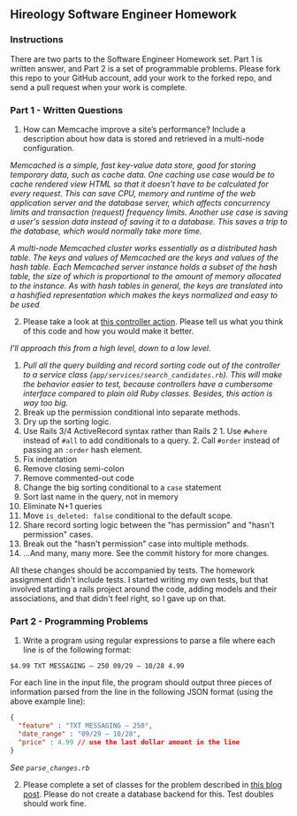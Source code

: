 ## Hireology Software Engineer Homework

### Instructions

There are two parts to the Software Engineer Homework set. Part 1 is written answer, and Part 2 is a set of programmable problems. Please fork this repo to your GitHub account, add your work to the forked repo, and send a pull request when your work is complete.

### Part 1 - Written Questions

1. How can Memcache improve a site’s performance?
  Include a description about how data is stored and
  retrieved in a multi-node configuration.

  *Memcached is a simple, fast key-value data store, good
  for storing temporary data, such as cache data. One
  caching use case would be to cache rendered view HTML
  so that it doesn't have to be calculated for every
  request. This can save CPU, memory and runtime
  of the web application server and the database
  server, which affects concurrency limits and
  transaction (request) frequency limits. Another use
  case is saving a user's session data instead of saving
  it to a database. This saves a trip to the database,
  which would normally take more time.*

  *A multi-node Memcached cluster works essentially as a
  distributed hash table. The keys and values of Memcached
  are the keys and values of the hash table. Each
  Memcached server instance holds a subset of the hash
  table, the size of which is proportional to the amount
  of memory allocated to the instance. As with hash tables
  in general, the keys are translated into a hashified
  representation which makes the keys normalized and easy
  to be used*

2. Please take a look at
  [this controller action](https://github.com/Hireology/homework/blob/master/some_controller.rb).
  Please tell us what you think of this code and how you
  would make it better.

  *I'll approach this from a high level, down to a low level.*

  1. *Pull all the query building and record sorting code out of the
      controller to a service class (`app/services/search_candidates.rb`).
      This will make the behavior easier to test, because controllers
      have a cumbersome interface compared to plain old Ruby classes.
      Besides, this action is way too big.*
  1. Break up the permission conditional into separate methods.
  1. Dry up the sorting logic.
  1. Use Rails 3/4 ActiveRecord syntax rather than Rails 2
    1. Use `#where` instead of `#all` to add conditionals to a query.
    2. Call `#order` instead of passing an `:order` hash element.
  1. Fix indentation
  1. Remove closing semi-colon
  1. Remove commented-out code
  1. Change the big sorting conditional to a `case` statement
  1. Sort last name in the query, not in memory
  1. Eliminate N+1 queries
  1. Move `is_deleted: false` conditional to the default scope.
  1. Share record sorting logic between the "has permission" and
     "hasn't permission" cases.
  1. Break out the "hasn't permission" case into multiple methods.
  1. ...And many, many more. See the commit history for more changes.

  All these changes should be accompanied by tests. The homework assignment
  didn't include tests. I started writing my own tests, but that involved
  starting a rails project around the code, adding models and their
  associations, and that didn't feel right, so I gave up on that.

### Part 2 - Programming Problems

1. Write a program using regular expressions to parse a file where each line is
  of the following format:

  `$4.99 TXT MESSAGING – 250 09/29 – 10/28 4.99`

  For each line in the input file, the program should output three pieces of information parsed from the line in the following JSON format (using the above example line):

  ```json
  {
    "feature" : "TXT MESSAGING – 250",
    "date_range" : "09/29 – 10/28",
    "price" : 4.99 // use the last dollar amount in the line
  }
  ```

  *See `parse_changes.rb`*

2. Please complete a set of classes for the problem described in
  [this blog post](http://www.adomokos.com/2012/10/the-organizations-users-roles-kata.html).
  Please do not create a database backend for this. Test doubles should work fine.
